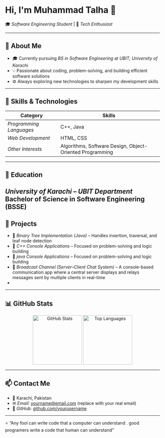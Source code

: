 # Hi, I'm Muhammad Talha 👋  

🎓 *Software Engineering Student* | 🌱 *Tech Enthusiast*

---
## 🚀 About Me
- 🎓 Currently pursuing *BS in Software Engineering* at *UBIT, University of Karachi*  
- 💡 Passionate about coding, problem-solving, and building efficient software solutions  
- ⚙ Always exploring new technologies to sharpen my development skills  
---
## 🧠 Skills & Technologies
| Category | Skills |
|-----------|--------|
| *Programming Languages* | C++, Java |
| *Web Development* | HTML, CSS |
| *Other Interests* | Algorithms, Software Design, Object-Oriented Programming |
---
## 🏫 Education
*University of Karachi – UBIT Department*  
Bachelor of Science in Software Engineering (BSSE)
---
## 🌟 Projects
- 🧩 *Binary Tree Implementation (Java)* – Handles insertion, traversal, and leaf node detection  
- 💾 *C++ Console Applications* – Focused on problem-solving and logic building 
- 💾 *java Console Applications* – Focused on problem-solving and logic building  
- 💬 *Broadcast Channel (Server–Client Chat System)* – A console-based communication app where a central server displays and relays messages sent by multiple clients in real-time  
-
---

## 📊 GitHub Stats

<p align="center">
  <img src="https://github-readme-stats.vercel.app/api?username=yourusername&show_icons=true&theme=radical" alt="GitHub Stats" height="160"/>
  <img src="https://github-readme-stats.vercel.app/api/top-langs/?username=yourusername&layout=compact&theme=radical" alt="Top Languages" height="160"/>
</p>

---

## 📫 Contact Me
- 📍 Karachi, Pakistan  
- ✉ *Email:* yourname@email.com (replace with your real email)  
- 💼 *GitHub:* [github.com/yourusername](https://github.com/yourusername)

---

⭐ “Any fool can write code that a computer can understand . good programers write a code that human can understand”